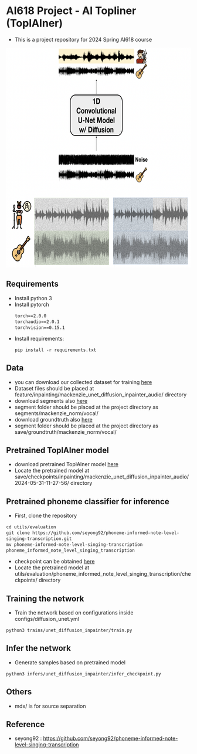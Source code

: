 # AI618 Project - AI Topliner (ToplAIner)
* This is a project repository for 2024 Spring AI618 course

<img src="png/figure.png" height="600">

## Requirements
  * Install python 3
  * Install pytorch 
    ```
    torch==2.0.0
    torchaudio==2.0.1
    torchvision==0.15.1
    ```
  * Install requirements:
    ```
   	pip install -r requirements.txt
   	```

## Data
* you can download our collected dataset for training [here](https://drive.google.com/drive/folders/1Ky-d5U4-vyAcZLOu9qBhU7Uy8ZakHX2Q?usp=share_link)
* Dataset files should be placed at feature/inpainting/mackenzie_unet_diffusion_inpainter_audio/ directory
* download segments also [here](https://drive.google.com/drive/folders/1-Co1OMLdwCXzcD74nRKG-ExWWpfdZe_Q?usp=share_link)
* segment folder should be placed at the project directory as segments/mackenzie_norm/vocal/
* download groundtruth also [here](https://drive.google.com/drive/folders/1t4Elo6Gf2X4e9qP3cgXMlnbIG4QsQjXg?usp=share_link)
* segment folder should be placed at the project directory as save/groundtruth/mackenzie_norm/vocal/

## Pretrained ToplAIner model
* download pretrained ToplAIner model [here](https://drive.google.com/file/d/1-7bj5UP2gtV3bQppHDW4BDzk01xK_EtO/view?usp=share_link)
* Locate the pretrained model at save/checkpoints/inpainting/mackenzie_unet_diffusion_inpainter_audio/2024-05-31-11-27-56/ directory

## Pretrained phoneme classifier for inference
* First, clone the repository
```
cd utils/evaluation
git clone https://github.com/seyong92/phoneme-informed-note-level-singing-transcription.git
mv phoneme-informed-note-level-singing-transcription phoneme_informed_note_level_singing_transcription
```
* checkpoint can be obtained [here](https://github.com/seyong92/phoneme-informed-note-level-singing-transcription)
* Locate the pretrained model at utils/evaluation/phoneme_informed_note_level_singing_transcription/checkpoints/ directory

## Training the network
* Train the network based on configurations inside configs/diffusion_unet.yml
```
python3 trains/unet_diffusion_inpainter/train.py
```

## Infer the network
* Generate samples based on pretrained model
```
python3 infers/unet_diffusion_inpainter/infer_checkpoint.py
```
## Others
* mdx/ is for source separation

## Reference
  * seyong92 : https://github.com/seyong92/phoneme-informed-note-level-singing-transcription
